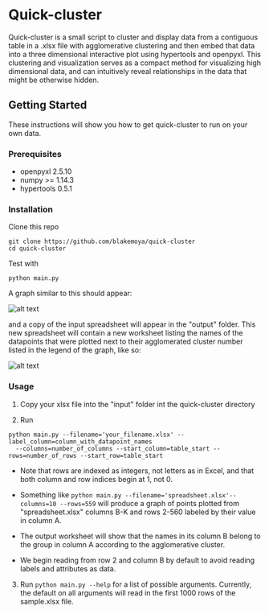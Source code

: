 # Quick-cluster
Quick-cluster is a small script to cluster and display data from a contiguous table in a .xlsx file with agglomerative clustering and then embed that data into a three dimensional interactive plot using hypertools and openpyxl. This clustering and visualization serves as a compact method for visualizing high dimensional data, and can intuitively reveal relationships in the data that might be otherwise hidden.
## Getting Started
These instructions will show you how to get quick-cluster to run on your own data.
### Prerequisites
- openpyxl 2.5.10
- numpy >= 1.14.3
- hypertools 0.5.1
### Installation
Clone this repo
```
git clone https://github.com/blakemoya/quick-cluster
cd quick-cluster
```
Test with
```
python main.py
```
A graph similar to this should appear:

![alt text](https://i.imgur.com/Vp9KEms.png "t-SNE graph titled Figure 1")

and a copy of the input spreadsheet will appear in the "output" folder. This new spreadsheet will contain a new worksheet listing the names of the datapoints that were plotted next to their agglomerated cluster number listed in the legend of the graph, like so:

![alt text](https://i.imgur.com/Ux7LadC.png "Excel worksheet produced by sample.xlsx")

### Usage
1. Copy your xlsx file into the "input" folder int the quick-cluster directory

2. Run

```
python main.py --filename='your_filename.xlsx' --label_column=column_with_datapoint_names 
  --columns=number_of_columns --start_column=table_start --rows=number_of_rows --start_row=table_start
```

  * Note that rows are indexed as integers, not letters as in Excel, and that both column and row indices begin at 1, not 0.

  * Something like `python main.py --filename='spreadsheet.xlsx'--columns=10 --rows=559` will produce a graph of points plotted from "spreadsheet.xlsx" columns B-K and rows 2-560 labeled by their value in column A.
  * The output worksheet will show that the names in its column B belong to the group in column A according to the agglomerative cluster.
  * We begin reading from row 2 and column B by default to avoid reading labels and attributes as data.

3. Run `python main.py --help` for a list of possible arguments. Currently, the default on all arguments will read in the first 1000 rows of the sample.xlsx file.
